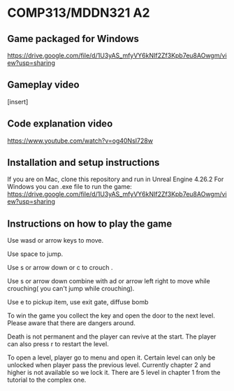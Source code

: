 # COMP313/MDDN321 A2

## Game packaged for Windows  
https://drive.google.com/file/d/1U3yAS_mfyVY6kNIf2Zf3Kpb7eu8AOwgm/view?usp=sharing

## Gameplay video

[insert]

## Code explanation video
https://www.youtube.com/watch?v=og40NsI728w

## Installation and setup instructions
If you are on Mac, clone this repository and run in Unreal Engine 4.26.2
For Windows you can .exe file to run the game: https://drive.google.com/file/d/1U3yAS_mfyVY6kNIf2Zf3Kpb7eu8AOwgm/view?usp=sharing
  
## Instructions on how to play the game
  
Use wasd or arrow keys to move.
  
Use space to jump.
  
Use s or arrow down or c to crouch .
  
Use  s or arrow down combine with ad or arrow left right to move while crouching( you can't jump while crouching).
  
Use e to pickup item, use exit gate, diffuse bomb
  
To win the game you collect the key and open the door to the next level. Please aware that there are dangers around. 
  
Death is not permanent and the player can revive at the start. The player can also press r to restart the level.
  
To open a level, player go to menu and open it. Certain level can only be unlocked when player pass the previous level. Currently chapter 2 and higher is not available
so we lock it. There are 5 level in chapter 1 from the tutorial to the complex one.
  
